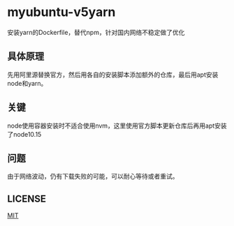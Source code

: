 # myubuntu-v5yarn
安装yarn的Dockerfile，替代npm，针对国内网络不稳定做了优化
## 具体原理
先用阿里源替换官方，然后用各自的安装脚本添加额外的仓库，最后用apt安装node和yarn。
## 关键
node使用容器安装时不适合使用nvm，这里使用官方脚本更新仓库后再用apt安装了node10.15
## 问题
由于网络波动，仍有下载失败的可能，可以耐心等待或者重试。
## LICENSE
[MIT](./MIT)

